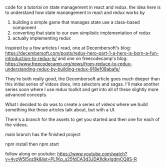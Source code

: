 code for a tutorial on state management in react and redux.
the idea here is to understand how state manangement in react and
redux works by

1.  building a simple game that manages state use a class-based component
2.  converting that state to our own simplistic implementation of redux
3.  actually implementing redux

Inspired by a few articles I read, one at Decembersoft's blog:
https://decembersoft.com/posts/redux-hero-part-1-a-hero-is-born-a-fun-introduction-to-redux-js/
and one on freecodecamp's blog:
https://www.freecodecamp.org/news/from-reduce-to-redux-understanding-redux-by-building-redux-918ef08abafe/

They're both really good, the Decembersoft article goes much deeper than this initial series of videos does,
into selectors and sagas. I'll make another series soon where I use redux toolkit and get into all of these
slightly more advanced concepts.

What I decided to do was to create a series of videos where we build something like these articles talk about, but with a UI.

There's a branch for the assets to get you started and then one for each of the videos.

main branch has the finished project

npm install then npm start

follow along on youtube:
https://www.youtube.com/watch?v=4vzW5I5oz9k&list=PL1Kp_s25fdCA3d3JDA1ldkxIgdmCQ8S-R

